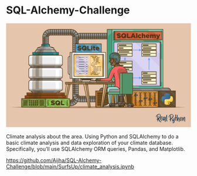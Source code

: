 # SQL-Alchemy-Challenge

![Alt text](Resources/Python-and-Sqlite-and-SqlAlchemy-Oh-My_Watermarked.7f4554804353.jpg)

Climate analysis about the area. Using Python and SQLAlchemy to do a basic climate analysis and data exploration of your climate database. Specifically, you’ll use SQLAlchemy ORM queries, Pandas, and Matplotlib.

https://github.com/Aijha/SQL-Alchemy-Challenge/blob/main/SurfsUp/climate_analysis.ipynb